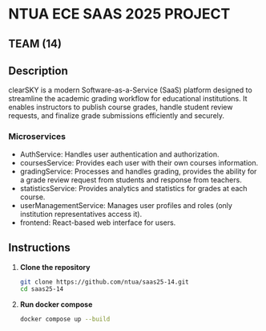 # NTUA ECE SAAS 2025 PROJECT

## TEAM (14)

## Description
clearSKY is a modern Software-as-a-Service (SaaS) platform designed to streamline the academic grading workflow for educational institutions.
It enables instructors to publish course grades, handle student review requests, and finalize grade submissions efficiently and securely.

### Microservices
- AuthService: Handles user authentication and authorization.
- coursesService: Provides each user with their own courses information.
- gradingService: Processes and handles grading, provides the ability for a grade review request from students and response from teachers.
- statisticsService: Provides analytics and statistics for grades at each course.
- userManagementService: Manages user profiles and roles (only institution representatives access it).
- frontend: React-based web interface for users.


## Instructions
1. **Clone the repository**
    ```bash
    git clone https://github.com/ntua/saas25-14.git
    cd saas25-14
    ```
2. **Run docker compose**
    ```bash
    docker compose up --build
    ```